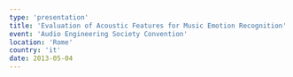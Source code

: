```yaml
---
type: 'presentation'
title: 'Evaluation of Acoustic Features for Music Emotion Recognition'
event: 'Audio Engineering Society Convention'
location: 'Rome'
country: 'it'
date: 2013-05-04
---
```


